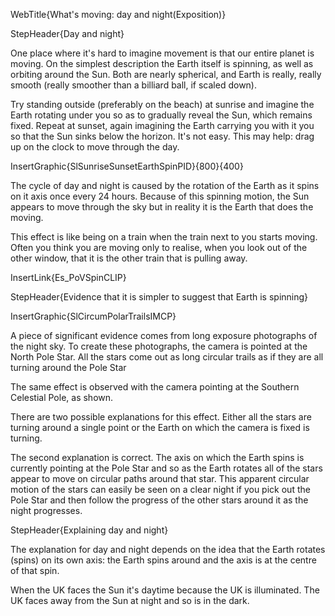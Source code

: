 WebTitle{What&apos;s moving: day and night(Exposition)}

StepHeader{Day and night}

One place where it&apos;s hard to imagine movement is that our entire planet is moving. On the simplest description the Earth itself is spinning, as well as orbiting around the Sun. Both are nearly spherical, and Earth is really, really smooth (really smoother than a billiard ball, if scaled down).

Try standing outside (preferably on the beach) at sunrise and imagine the Earth rotating under you so as to gradually reveal the Sun, which remains fixed. Repeat at sunset, again imagining the Earth carrying you with it you so that the Sun sinks below the horizon. It&apos;s not easy. This may help: drag up on the clock to move through the day.

InsertGraphic{SlSunriseSunsetEarthSpinPID}{800}{400}

The cycle of day and night is caused by the rotation of the Earth as it spins on it axis once every 24 hours. Because of this spinning motion, the Sun appears to move through the sky but in reality it is the Earth that does the moving.

This effect is like being on a train when the train next to you starts moving. Often you think you are moving only to realise, when you look out of the other window, that it is the other train that is pulling away.

InsertLink{Es_PoVSpinCLIP}

StepHeader{Evidence that it is simpler to suggest that Earth is spinning}

InsertGraphic{SlCircumPolarTrailsIMCP}

A piece of significant evidence comes from long exposure photographs of the night sky. To create these photographs, the camera is pointed at the North Pole Star. All the stars come out as long circular trails as if they are all turning around the Pole Star

The same effect is observed with the camera pointing at the Southern Celestial Pole, as shown.

There are two possible explanations for this effect. Either all the stars are turning around a single point or the Earth on which the camera is fixed is turning.

The second explanation is correct. The axis on which the Earth spins is currently pointing at the Pole Star and so as the Earth rotates all of the stars appear to move on circular paths around that star. This apparent circular motion of the stars can easily be seen on a clear night if you pick out the Pole Star and then follow the progress of the other stars around it as the night progresses.

StepHeader{Explaining day and night}

The explanation for day and night depends on the idea that the Earth rotates (spins) on its own axis: the Earth spins around and the axis is at the centre of that spin.

When the UK faces the Sun it&apos;s daytime because the UK is illuminated. The UK faces away from the Sun at night and so is in the dark.



